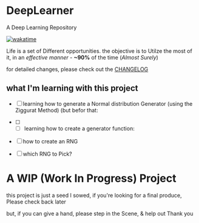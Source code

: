 # DeepLearner
A Deep Learning Repository

[![wakatime](https://wakatime.com/badge/github/adamwillisXanax/DeepLearner.svg)](https://wakatime.com/badge/github/adamwillisXanax/DeepLearner)

Life is a set of Different opportunities. the objective is to Utilze the most of it, in an _effective manner_ - __~90%__ of the time (_Almost Surely_) 

for detailed changes, please check out the [CHANGELOG](CHANGELOG.md)
## what I'm learning with this project
- [ ] learning how to generate a Normal distribution Generator (using the Ziggurat Method) (but befor that:
- [ ] - [ ] learning how to create a  generator function:
- [ ] how to create an RNG
- [ ] which RNG to Pick?


# A WIP (Work In Progress) Project
this project is just a seed I sowed,
if you're looking for a final produce,
Please check back later

but, if you can give a hand,
please step in the Scene, & help out
Thank you

